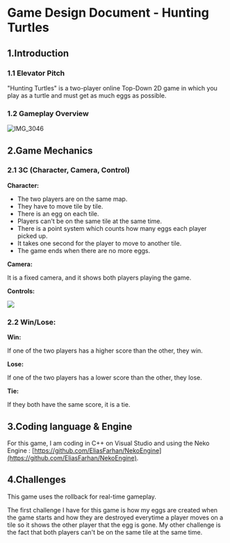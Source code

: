 # Game Design Document - Hunting Turtles
## 1.Introduction
### 1.1 Elevator Pitch
"Hunting Turtles" is a two-player online Top-Down 2D game in which you play as a turtle and must get as much eggs as possible.
### 1.2 Gameplay Overview

![IMG_3046](https://user-images.githubusercontent.com/55788730/97707557-bef50c80-1ab7-11eb-9788-2dfc35017084.jpg)

## 2.Game Mechanics
### 2.1 3C (Character, Camera, Control)
**Character:**
- The two players are on the same map.
- They have to move tile by tile.
- There is an egg on each tile.
- Players can't be on the same tile at the same time.
- There is a point system which counts how many eggs each player picked up.
- It takes one second for the player to move to another tile.
- The game ends when there are no more eggs.

**Camera:**

It is a fixed camera, and it shows both players playing the game.

**Controls:**

![](https://eleonoradps.github.io/GDDNetwork/NetworkGameplayOverview.PNG)

### 2.2 Win/Lose:
**Win:**

If one of the two players has a higher score than the other, they win.

**Lose:**

If one of the two players has a lower score than the other, they lose.

**Tie:**

If they both have the same score, it is a tie.

## 3.Coding language & Engine
For this game, I am coding in C++ on Visual Studio and using the Neko Engine : 
[https://github.com/EliasFarhan/NekoEngine](https://github.com/EliasFarhan/NekoEngine).
## 4.Challenges
This game uses the rollback for real-time gameplay.

The first challenge I have for this game is how my eggs are created when the game starts and how they are destroyed everytime a player moves on a tile so it shows the other player that the egg is gone. My other challenge is the fact that both players can't be on the same tile at the same time.





